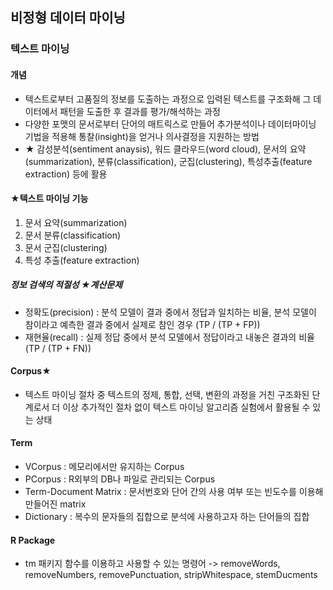 
## 비정형 데이터 마이닝
### 텍스트 마이닝

#### 개념
- 텍스트로부터 고품질의 정보를 도출하는 과정으로 입력된 텍스트를 구조화해 그 데이터에서 패턴을 도출한 후 결과를 평가/해석하는 과정
- 다양한 포맷의 문서로부터 단어의 매트릭스로 만들어 추가분석이나 데이터마이닝 기법을 적용해 통찰(insight)을 얻거나 의사결정을 지원하는 방법
- ★ 감성분석(sentiment anaysis), 워드 클라우드(word cloud), 문서의 요약(summarization), 분류(classification), 군집(clustering), 특성추출(feature extraction) 등에 활용

#### ★텍스트 마이닝 기능
1. 문서 요약(summarization)
2. 문서 분류(classification)
3. 문서 군집(clustering)
4. 특성 추출(feature extraction)

##### 정보 검색의 적절성 ★계산문제
- 정확도(precision) : 분석 모델이 결과 중에서 정답과 일치하는 비율, 분석 모델이 참이라고 예측한 결과 중에서 실제로 참인 경우 (TP / (TP + FP))
- 재현율(recall) : 실제 정답 중에서 분석 모델에서 정답이라고 내놓은 결과의 비율 (TP / (TP + FN))

#### Corpus★
- 텍스트 마이닝 절차 중 텍스트의 정제, 통합, 선택, 변환의 과정을 거친 구조화된 단계로서 더 이상 추가적인 절차 없이 텍스트 마이닝 알고리즘 실험에서 활용될 수 있는 상태

#### Term
- VCorpus : 메모리에서만 유지하는 Corpus
- PCorpus : R외부의 DB나 파일로 관리되는 Corpus
- Term-Document Matrix : 문서번호와 단어 간의 사용 여부 또는 빈도수를 이용해 만들어진 matrix
- Dictionary : 복수의 문자들의 집합으로 분석에 사용하고자 하는 단어들의 집합

#### R Package
- tm 패키지 함수를 이용하고 사용할 수 있는 명령어 -> removeWords, removeNumbers, removePunctuation, stripWhitespace, stemDucments 

